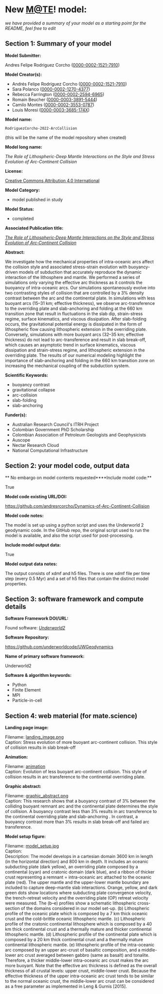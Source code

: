 # New [M@TE](https://mate.science/)! model: 
 _we have provided a summary of your model as a starting point for the README, feel free to edit_
## Section 1: Summary of your model   

**Model Submitter:**  

Andres Felipe Rodriguez Corcho ([0000-0002-1521-7910](https://orcid.org/0000-0002-1521-7910))

**Model Creator(s):**  

- Andrés Felipe Rodríguez Corcho ([0000-0002-1521-7910](http://orcid.org/0000-0002-1521-7910))  
- Sara Polanco ([0000-0002-1270-4377](http://orcid.org/0000-0002-1270-4377))  
- Rebecca Farrington ([0000-0002-2594-6965](http://orcid.org/0000-0002-2594-6965))  
- Romain Beucher ([0000-0003-3891-5444](http://orcid.org/0000-0003-3891-5444))  
- Camilo Montes ([0000-0002-3553-0787](http://orcid.org/0000-0002-3553-0787))  
- Louis Moresi ([0000-0003-3685-174X](http://orcid.org/0000-0003-3685-174X))  
  
**Model name:**  

`RodriguezCorcho-2022-ArcCollision` 

(this will be the name of the model repository when created) 

**Model long name:**  

_The Role of Lithospheric-Deep Mantle Interactions on the Style and Stress Evolution of Arc-Continent Collision_  

**License:**  

[Creative Commons Attribution 4.0 International]( https://creativecommons.org/licenses/by/4.0/legalcode.txt)

**Model Category:**  

- model published in study   
  
**Model Status:**  

- completed   
  
**Associated Publication title:**  

_[The Role of Lithospheric‐Deep Mantle Interactions on the Style and Stress Evolution of Arc‐Continent Collision](http://dx.doi.org/10.1029/2022gc010386)_ 

**Abstract:**  

We investigate how the mechanical properties of intra-oceanic arcs affect the collision style and associated stress-strain evolution with buoyancy-driven models of subduction that accurately reproduce the dynamic interaction of the lithosphere and mantle. We performed a series of simulations only varying the effective arc thickness as it controls the buoyancy of intra-oceanic arcs. Our simulations spontaneously evolve into two contrasting styles of collision that are controlled by a 3% density contrast between the arc and the continental plate. In simulations with less buoyant arcs (15–31 km; effective thickness), we observe arc-transference to the overriding plate and slab-anchoring and folding at the 660 km transition zone that result in fluctuations in the slab dip, strain-stress regime, surface kinematics, and viscous dissipation. After slab-folding occurs, the gravitational potential energy is dissipated in the form of lithospheric flow causing lithospheric extension in the overriding plate. Conversely, simulations with more buoyant arcs (32–35 km; effective thickness) do not lead to arc-transference and result in slab break-off, which causes an asymptotic trend in surface kinematics, viscous dissipation and strain-stress regime, and lithospheric extension in the overriding plate. The results of our numerical modeling highlight the importance of slab-anchoring and folding in the 660 km transition zone on increasing the mechanical coupling of the subduction system.

**Scientific Keywords:**  

- buoyancy contrast   
- gravitational collapse   
- arc-collision   
- slab-folding   
- slab-anchoring   
  
**Funder(s):**  
- Australian Research Council's ITRH Project   
- Colombian Government PhD Scholarship   
- Colombian Association of Petroleum Geologists and Geophysicists   
- Auscope   
- Nectar Research Cloud   
- National Computational Infrastructure   
  
## Section 2: your model code, output data  

** No embargo on model contents requested****Include model code:**   

True 

**Model code existing URL/DOI:**   

https://github.com/andresrcorcho/Dynamics-of-Arc-Continent-Collision 

**Model code notes:**   

The model is set up using a python script and uses the Underworld 2 geodynamic code. In the GitHub repo, the original script used to run the model is available, and also the script used for post-processing. 

**Include model output data:**   

True 

**Model output data notes:**   

The output consists of xdmf and h5 files. There is one xdmf file per time step (every 0.5 Myr) and a set of h5 files that contain the distinct model properties. 

## Section 3: software framework and compute details   
**Software Framework DOI/URL:**  

Found software: _[Underworld2](https://zenodo.org/records/3996738)_ 

**Software Repository:**   

https://github.com/underworldcode/UWGeodynamics 

**Name of primary software framework:**  

Underworld2 

**Software & algorithm keywords:**  

- Python   
- Finite Element   
- MPI   
- Particle-in-cell   
  
## Section 4: web material (for mate.science)   
**Landing page image:**  

Filename: [landing_image.png](https://github.com/ModelAtlasofTheEarth/model_submission/assets/42916281/c735b589-9207-4df7-85dc-de8960b65da4)  
Caption: Stress evolution of more buoyant arc-continent collision. This style of collision results in slab break-off  
  
**Animation:**  

Filename: [animation](https://github.com/ModelAtlasofTheEarth/model_submission/assets/42916281/44c6f808-ffa1-4eaa-88ff-9453b85fbe0e)  
Caption: Evolution of less buoyant arc-continent collision. This style of collision results in arc transference to the continental overriding plate.
  
  
**Graphic abstract:**  

Filename: [graphic_abstract.png](https://github.com/ModelAtlasofTheEarth/model_submission/assets/42916281/2bd278a5-b364-4598-81b3-3ac6d16659f9)  
Caption: This research shows that a buoyancy contrast of 3% between the colliding buoyant remnant arc and the continental plate determines the style of collision. A buoyancy contrast less than 3% results in arc transference to the continental overriding plate and slab-anchoring . In contrast, a buoyancy contrast more than 3% results in slab break-off and failed arc transference.  
  
**Model setup figure:**  

Filename: [model_setup.jpg](https://github.com/ModelAtlasofTheEarth/model_submission/assets/42916281/417afca1-d1f8-445a-82fb-586e2835054c)  
Caption:   
Description:  The model develops in a cartesian domain 3600 km in length (in the horizontal direction) and 800 km in depth. It includes an oceanic subducting plate (dark yellow), an overriding plate composed by a continental (cyan) and cratonic domain (dark blue), and a ribbon of thicker crust representing a remnant = intra-oceanic arc attached to the oceanic plate (red). The upper mantle and the upper-lower mantle boundary are included to capture deep-mantle slab interactions. Orange, yellow, and dark green dots show locations where subducting plate convergence velocity, the trench-retreat velocity and the overriding plate (OP) retreat velocity were measured. The (b–e) profiles show a schematic lithospheric cross-section of the domains considered in our model set-up. (b) Lithospheric profile of the oceanic plate which is composed by a 7 km thick oceanic crust and the cold-brittle oceanic lithospheric mantle. (c) Lithospheric profile of the cratonic continental lithosphere which is composed by a 40 km thick continental crust and a thermally mature and thicker continental lithospheric mantle. (d) Lithospheric profile of the continental plate which is composed by a 20 km thick continental crust and a thermally mature continental lithospheric mantle. (e) lithospheric profile of the intra-oceanic arc composed by an upper arc-crust of basaltic composition, and a middle-lower arc crust averaged between gabbro (same as basalt) and tonalite. Therefore, a thicker middle-lower intra-oceanic arc crust makes the arc more buoyant. Note that the effective arc thickness is defined as the overall thickness of all crustal levels: upper crust, middle-lower crust. Because the effective thickness of the upper intra-oceanic arc crust tends to be similar to the normal oceanic crust, the middle-lower arc crust can be considered as a free parameter as implemented in Leng & Gurnis [2015].

  
